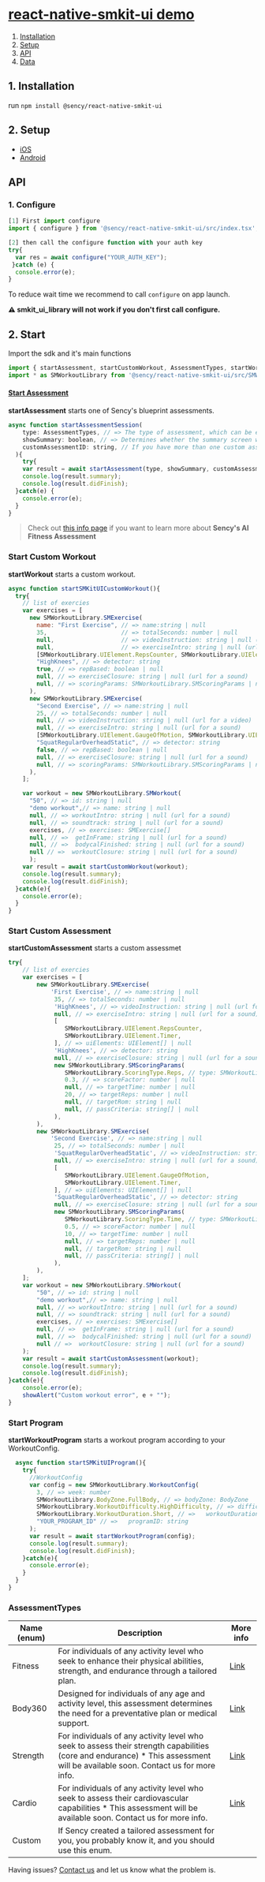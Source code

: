 # [react-native-smkit-ui demo](https://github.com/sency-ai/smkit-sdk)

1. [ Installation ](#inst)
2. [ Setup ](#setup)
3. [ API ](#api)
5. [ Data ](#data)

<a name="inst"></a>
## 1. Installation
run `npm install @sency/react-native-smkit-ui`



## 2. Setup <a name="setup"></a>
* [iOS](https://github.com/sency-ai/smkit-ui-react-native-demo/blob/main/docs/ios-setup.md)
* [Android](https://github.com/sency-ai/smkit-ui-react-native-demo/blob/main/docs/android-setup.md)

## API<a name="api"></a>
### 1. Configure <a name="conf"></a>

```js
[1] First import configure
import { configure } from '@sency/react-native-smkit-ui/src/index.tsx';

[2] then call the configure function with your auth key
try{
  var res = await configure("YOUR_AUTH_KEY");
 }catch (e) {
  console.error(e);
}
```

To reduce wait time we recommend to call `configure` on app launch.

**⚠️ smkit_ui_library will not work if you don't first call configure.**

## 2. Start <a name="start"></a>

Import the sdk and it's main functions
```js
import { startAssessment, startCustomWorkout, AssessmentTypes, startWorkoutProgram } from '@sency/react-native-smkit-ui/src/index.tsx';
import * as SMWorkoutLibrary from '@sency/react-native-smkit-ui/src/SMWorkout.tsx';
```

#### [Start Assessment](https://github.com/sency-ai/smkit-sdk/blob/main/AI-Fitness-Assessment.md)
**startAssessment** starts one of Sency's blueprint assessments. 
```js
async function startAssessmentSession(
    type: AssessmentTypes, // => The type of assessment, which can be either AssessmentTypes.Fitness or AssessmentTypes.Custom.
    showSummary: boolean, // => Determines whether the summary screen will be presented at the end of the exercise.
    customAssessmentID: string, // If you have more than one custom assessment, use the customAssessmentID to specify which one to call, if not please use null.
  ){
    try{
    var result = await startAssessment(type, showSummary, customAssessmentID);
    console.log(result.summary);
    console.log(result.didFinish);
  }catch(e) {
    console.error(e);
  }
}
```
> Check out [this info page](https://github.com/sency-ai/smkit-sdk/blob/main/AI-Fitness-Assessment.md) if you want to learn more about **Sency's AI Fitness Assessment**

### Start Custom Workout
**startWorkout** starts a custom workout.
```js
async function startSMKitUICustomWorkout(){
  try{
    // list of exercies
    var exercises = [
      new SMWorkoutLibrary.SMExercise(
        name: "First Exercise", // => name:string | null
        35,                     // => totalSeconds: number | null
        null,                   // => videoInstruction: string | null (url for a video)
        null,                   // => exerciseIntro: string | null (url for a sound)
        [SMWorkoutLibrary.UIElement.RepsCounter, SMWorkoutLibrary.UIElement.Timer], // => uiElements: UIElement[] | null
        "HighKnees", // => detector: string
        true, // => repBased: boolean | null
        null, // => exerciseClosure: string | null (url for a sound)
        null, // => scoringParams: SMWorkoutLibrary.SMScoringParams | null
      ),
      new SMWorkoutLibrary.SMExercise(
        "Second Exercise", // => name:string | null
        25, // => totalSeconds: number | null
        null, // => videoInstruction: string | null (url for a video)
        null, // => exerciseIntro: string | null (url for a sound)
        [SMWorkoutLibrary.UIElement.GaugeOfMotion, SMWorkoutLibrary.UIElement.Timer], // => uiElements: UIElement[] | null
        "SquatRegularOverheadStatic", // => detector: string
        false, // => repBased: boolean | null
        null, // => exerciseClosure: string | null (url for a sound)
        null, // => scoringParams: SMWorkoutLibrary.SMScoringParams | null
      ),
    ];

    var workout = new SMWorkoutLibrary.SMWorkout(
      "50", // => id: string | null
      "demo workout",// => name: string | null
      null, // => workoutIntro: string | null (url for a sound)
      null, // => soundtrack: string | null (url for a sound)
      exercises, // => exercises: SMExercise[]
      null, // =>  getInFrame: string | null (url for a sound)
      null, // =>  bodycalFinished: string | null (url for a sound)
      null // =>  workoutClosure: string | null (url for a sound)
      );
    var result = await startCustomWorkout(workout);
    console.log(result.summary);
    console.log(result.didFinish);
  }catch(e){
    console.error(e);
  }
}
```

### Start Custom Assessment
**startCustomAssessment** starts a custom assessmet
```js
try{
    // list of exercies
    var exercises = [
        new SMWorkoutLibrary.SMExercise(
            'First Exercise', // => name:string | null
             35, // => totalSeconds: number | null
             'HighKnees', // => videoInstruction: string | null (url for a video)
             null, // => exerciseIntro: string | null (url for a sound)
             [
                SMWorkoutLibrary.UIElement.RepsCounter,
                SMWorkoutLibrary.UIElement.Timer,
             ], // => uiElements: UIElement[] | null
             'HighKnees', // => detector: string
             null, // => exerciseClosure: string | null (url for a sound)
             new SMWorkoutLibrary.SMScoringParams(
                SMWorkoutLibrary.ScoringType.Reps, // type: SMWorkoutLibrary.ScoringType
                0.3, // => scoreFactor: number | null
                null, // => targetTime: number | null
                20, // => targetReps: number | null
                null, // targetRom: string | null
                null, // passCriteria: string[] | null
             ),
        ),
        new SMWorkoutLibrary.SMExercise(
            'Second Exercise', // => name:string | null
             25, // => totalSeconds: number | null
             'SquatRegularOverheadStatic', // => videoInstruction: string | null (url for a video)
             null, // => exerciseIntro: string | null (url for a sound)
             [
                SMWorkoutLibrary.UIElement.GaugeOfMotion,
                SMWorkoutLibrary.UIElement.Timer,
             ], // => uiElements: UIElement[] | null
             'SquatRegularOverheadStatic', // => detector: string
             null, // => exerciseClosure: string | null (url for a sound)
             new SMWorkoutLibrary.SMScoringParams(
                SMWorkoutLibrary.ScoringType.Time, // type: SMWorkoutLibrary.ScoringType
                0.5, // => scoreFactor: number | null
                10, // => targetTime: number | null
                null, // => targetReps: number | null
                null, // targetRom: string | null
                null, // passCriteria: string[] | null
             ),
        ),
    ];
    var workout = new SMWorkoutLibrary.SMWorkout(
        "50", // => id: string | null
        "demo workout",// => name: string | null
        null, // => workoutIntro: string | null (url for a sound)
        null, // => soundtrack: string | null (url for a sound)
        exercises, // => exercises: SMExercise[]
        null, // =>  getInFrame: string | null (url for a sound)
        null, // =>  bodycalFinished: string | null (url for a sound)
        null // =>  workoutClosure: string | null (url for a sound)
    );
    var result = await startCustomAssessment(workout);
    console.log(result.summary);
    console.log(result.didFinish);
}catch(e){
    console.error(e);
    showAlert("Custom workout error", e + "");
}
```


### Start Program
**startWorkoutProgram** starts a workout program according to your WorkoutConfig.
```js
  async function startSMKitUIProgram(){
    try{
      //WorkoutConfig
      var config = new SMWorkoutLibrary.WorkoutConfig(
        3, // => week: number
        SMWorkoutLibrary.BodyZone.FullBody, // => bodyZone: BodyZone
        SMWorkoutLibrary.WorkoutDifficulty.HighDifficulty, // => difficultyLevel: WorkoutDifficulty
        SMWorkoutLibrary.WorkoutDuration.Short, // =>   workoutDuration: WorkoutDuration
        "YOUR_PROGRAM_ID" // =>   programID: string
      );
      var result = await startWorkoutProgram(config);
      console.log(result.summary);
      console.log(result.didFinish);
    }catch(e){
      console.error(e);
    }
  }
}
```

### AssessmentTypes<a name="data"></a>
| Name (enum)              | Description |More info|
|---------------------|---------------------|---------------------|
| Fitness             | For individuals of any activity level who seek to enhance their physical abilities, strength, and endurance through a tailored plan.| [Link](https://github.com/sency-ai/smkit-sdk/blob/main/Assessments/AI-Fitness-Assessment.md) |
| Body360             | Designed for individuals of any age and activity level, this assessment determines the need for a preventative plan or medical support.| [Link](https://github.com/sency-ai/smkit-sdk/blob/main/Assessments/360-Body-Assessment.md) |
| Strength            |For individuals of any activity level who seek to assess their strength capabilities (core and endurance) * This assessment will be available soon. Contact us for more info.| [Link](https://github.com/sency-ai/smkit-sdk/blob/main/Assessments/Strength.md) |
| Cardio            |For individuals of any activity level who seek to assess their cardiovascular capabilities  * This assessment will be available soon. Contact us for more info.| [Link](https://github.com/sency-ai/smkit-sdk/blob/main/Assessments/Cardio.md) |
| Custom              |If Sency created a tailored assessment for you, you probably know it, and you should use this enum.|  |

Having issues? [Contact us](mailto:support@sency.ai) and let us know what the problem is.
